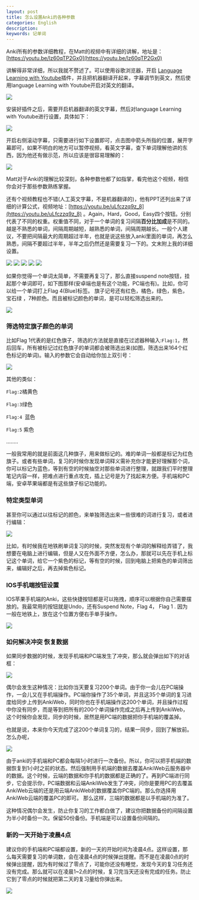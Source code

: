 ```yaml
---
layout: post
title: 怎么设置Anki的各种参数
categories: English
description: 
keywords: 记单词
---
```

Anki所有的参数详细教程，在Matt的视频中有详细的讲解，地址是：[https://youtu.be/lz60qTP2Gx0](https://youtu.be/lz60qTP2Gx0)

讲解得非常详细，所以我就不赘述了。可以使用谷歌浏览器，开启 [Language Learning with Youtube](https://chrome.google.com/webstore/detail/language-learning-with-yo/jkhhdcaafjabenpmpcpgdjiffdpmmcjb)插件，并且把机器翻译开起来，字幕调节到英文，然后使用language Learning with Youtube开启对英文的翻译。

<img src="https://cs-cn.top/images/posts/anki_options0547.png"/>



安装好插件之后，需要开启机器翻译的英文字幕，然后对language Learning with Youtube进行设置，具体如下：

<img src="https://cs-cn.top/images/posts/learn_youtube_settings0952.gif"/>

开启右侧滚动字幕，只需要进行如下设置即可，点击图中箭头所指的位置，展开字幕即可，如果不明白的地方可以暂停视频，看英文字幕，查下单词理解他讲的东西，因为他还有做示范，所以应该是很容易理解的：

<img src="https://cs-cn.top/images/posts/right_bar_settings609.png"/>

Matt对于Anki的理解比较深刻，各种参数他都了如指掌，看完他这个视频，相信你会对于那些参数熟练掌握。

还有个视频教程也不错(人工英文字幕，不是机器翻译的)，他有PPT还列出来了详细的计算公式，视频地址：[https://youtu.be/uLfczzq9z_8](https://youtu.be/uLfczzq9z_8) 。Again，Hard，Good，Easy四个按钮。分别代表了不同的权重。权重值不同，对于一个单词的复习间隔**百分比加成**是不同的。越是不熟悉的单词，间隔周期越短，越熟悉的单词，间隔周期越长。一般个人建议，不要把间隔最大的周期超过半年，也就是说这些放入anki里面的单词，再怎么熟悉，间隔不要超过半年，半年之后仍然还是需要复习一下的。文末附上我的详细设置。

<img src="https://cs-cn.top/images/posts/parameters_caculator4716.png"/>



<img src="https://cs-cn.top/images/posts/anki_settings_01_413.png"/>

<img src="https://cs-cn.top/images/posts/anki_settings_02_447.png"/>

<img src="https://cs-cn.top/images/posts/anki_settings_03_528.png"/>

<img src="https://cs-cn.top/images/posts/anki_settings_04557.png"/>

如果你觉得一个单词太简单，不需要再复习了，那么直接suspend note按钮，挂起那个单词即可，如下图那样(安卓端也是有这个功能，PC端也有)。比如，你可以给一个单词打上Flag 4(Blue)标签。 旗子记号还有红色，橘色，绿色，紫色，宝石绿 ，7种颜色。而且被标记颜色的单词，是可以轻松筛选出来的。

<img src="https://cs-cn.top/images/posts/suspend_note048.png"/>

### 筛选特定旗子颜色的单词

比如Flag 1代表的是红色旗子，筛选的方法就是直接在过滤器种输入:`Flag:1`，然后回车，所有被标记过红色旗子的单词都会被筛选出来(如图，筛选出来164个红色标记的单词)。输入的参数它会自动给你加上双引号：

<img src="https://cs-cn.top/images/posts/red_Flag829.png"/>

其他的类似：

`Flag:2`橘黄色

`Flag:3`绿色

`Flag:4 `蓝色

`Flag:5` 紫色

........

一般我常用的就是前面这几种旗子，用来做标记的。难的单词一般都是标记为红色旗子。或者有些单词，复习的时候你发现单词释义需补充你才能更好理解那个词，你可以标记为蓝色，等到有空的时候抽空对那些单词进行整理，就跟我们平时整理笔记内容一样，把难点进行重点攻克，插上记号是为了找起来方便。手机端和PC端，安卓苹果端都是有这些旗子标记功能的。

### 特定类型单词

甚至你可以通过以往标记的颜色，来单独筛选出来一些很难的词进行复习，或者进行编辑：

<img src="https://cs-cn.top/images/posts/flag_filters844.png"/>

比如，有时候我在地铁刷单词复习的时候，突然发现有个单词的解释给弄错了，我想要在电脑上进行编辑，但是人又在外面不方便，怎么办，那就可以先在手机上标记这个单词，给它一个紫色的标记，等有空的时候，回到电脑上把紫色的单词筛出来，编辑好之后，再去掉紫色标记。

### IOS手机端按钮设置

IOS苹果手机端的Anki，这些快捷按钮都是可以拖拽，顺序可以根据你自己需要摆放的。我最常用的按钮就是Undo，还有Suspend Note，Flag 4， Flag 1 . 因为一般在地铁上，放在这个位置方便右手单手操作。

<img src="https://cs-cn.top/images/posts/short_cut4237.png"/>

### 如何解决冲突 恢复数据

如果同步数据的时候，发现手机端和PC端发生了冲突，那么就会弹出如下的对话框：

<img src="https://cs-cn.top/images/posts/conflits0131.png"/>

偶尔会发生这种情况：比如你当天要复习200个单词。由于你一会儿在PC端操作，一会儿又在手机端操作。PC端你操作了35个单词，并且这35个单词的复习进度给同步上传到AnkiWeb，同时你也在手机端操作这200个单词，并且操作过程中你没有同步，而是等到把所有的200个单词操作完成之后再上传到AnkiWeb，这个时候你会发现，同步的时候，居然是用PC端的数据把你手机端的覆盖掉。

也就是说，本来你今天完成了这200个单词复习的，结果一同步，回到了解放前。怎么办呢，

<img src="https://cs-cn.top/images/posts/backups137.png"/>

由于anki的手机端和PC都会每隔1小时进行一次备份。所以，你可以把手机端的数据恢复到1小时之前的状态。然后强制用手机端的数据去覆盖AnkiWeb云服务器中的数据。这个时候，云端的数据和你手机的数据都是正确的了。再到PC端进行同步，它会提示你，PC端数据和云端AnkiWeb发生了冲突，问你是要用PC的去覆盖AnkiWeb云端的还是用云端AnkiWeb的数据覆盖你PC端的。那么你选择用AnkiWeb云端的覆盖PC的即可。 那么这样，三端的数据都是以手机端的为准了。

这种情况偶尔会发生，防止你复习的工作都白做了，建议你把数据备份的间隔设置为半小时备份一次。保留50份备份。手机端是可以设置备份间隔的。

### 新的一天开始于凌晨4点

建议你的手机端和PC端都设置，新的一天的开始时间为凌晨4点。这样设置，那么每天需要复习的单词数，会在凌晨4点的时候弹出提醒。而不是在凌晨0点的时候弹出提醒，因为有时候过了零点了，可能你还没有睡觉，发现今天的复习任务还没有完成。那么就可以在凌晨1~2点的时候，复习完当天还没有完成的任务。防止它到了零点的时候就把第二天的复习量给你弹出来。

<img src="https://cs-cn.top/images/posts/new_day_begin859.png"/>

